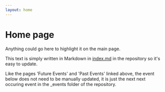 ```yaml
---
layout: home
---
```


# Home page

Anything could go here to highlight it on the main page. 

This text is simply written in Markdown in [index.md](https://raw.githubusercontent.com/trevorknight/mmh/master/index.md) in the repository so it's easy to update.

Like the pages 'Future Events' and 'Past Events' linked above, the event below does not need to be manually updated, it is just the next next occuring event in the \_events folder of the repository. 
